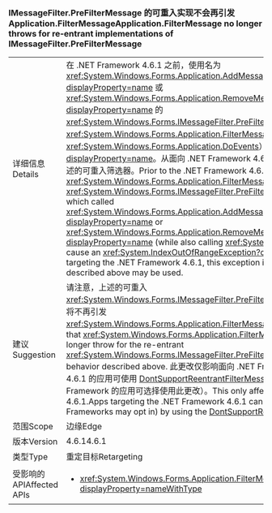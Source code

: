 ### <a name="applicationfiltermessage-no-longer-throws-for-re-entrant-implementations-of-imessagefilterprefiltermessage"></a><span data-ttu-id="87b6c-101">IMessageFilter.PreFilterMessage 的可重入实现不会再引发 Application.FilterMessage</span><span class="sxs-lookup"><span data-stu-id="87b6c-101">Application.FilterMessage no longer throws for re-entrant implementations of IMessageFilter.PreFilterMessage</span></span>

|   |   |
|---|---|
|<span data-ttu-id="87b6c-102">详细信息</span><span class="sxs-lookup"><span data-stu-id="87b6c-102">Details</span></span>|<span data-ttu-id="87b6c-103">在 .NET Framework 4.6.1 之前，使用名为 <xref:System.Windows.Forms.Application.AddMessageFilter(System.Windows.Forms.IMessageFilter)?displayProperty=name> 或 <xref:System.Windows.Forms.Application.RemoveMessageFilter(System.Windows.Forms.IMessageFilter)?displayProperty=name> 的 <xref:System.Windows.Forms.IMessageFilter.PreFilterMessage(System.Windows.Forms.Message@)> 调用 <xref:System.Windows.Forms.Application.FilterMessage(System.Windows.Forms.Message@)>（同时调用 <xref:System.Windows.Forms.Application.DoEvents>）会导致 <xref:System.IndexOutOfRangeException?displayProperty=name>。从面向 .NET Framework 4.6.1 的应用程序开始，不再引发此异常，并且可能使用上述的可重入筛选器。</span><span class="sxs-lookup"><span data-stu-id="87b6c-103">Prior to the .NET Framework 4.6.1, calling <xref:System.Windows.Forms.Application.FilterMessage(System.Windows.Forms.Message@)> with an <xref:System.Windows.Forms.IMessageFilter.PreFilterMessage(System.Windows.Forms.Message@)> which called <xref:System.Windows.Forms.Application.AddMessageFilter(System.Windows.Forms.IMessageFilter)?displayProperty=name> or <xref:System.Windows.Forms.Application.RemoveMessageFilter(System.Windows.Forms.IMessageFilter)?displayProperty=name> (while also calling <xref:System.Windows.Forms.Application.DoEvents>) would cause an <xref:System.IndexOutOfRangeException?displayProperty=name>.Beginning with applications targeting the .NET Framework 4.6.1, this exception is no longer thrown, and re-entrant filters as described above may be used.</span></span>|
|<span data-ttu-id="87b6c-104">建议</span><span class="sxs-lookup"><span data-stu-id="87b6c-104">Suggestion</span></span>|<span data-ttu-id="87b6c-105">请注意，上述的可重入 <xref:System.Windows.Forms.IMessageFilter.PreFilterMessage(System.Windows.Forms.Message@)> 行为将不再引发 <xref:System.Windows.Forms.Application.FilterMessage(System.Windows.Forms.Message@)>。</span><span class="sxs-lookup"><span data-stu-id="87b6c-105">Be aware that <xref:System.Windows.Forms.Application.FilterMessage(System.Windows.Forms.Message@)> will no longer throw for the re-entrant <xref:System.Windows.Forms.IMessageFilter.PreFilterMessage(System.Windows.Forms.Message@)> behavior described above.</span></span> <span data-ttu-id="87b6c-106">此更改仅影响面向 .NET Framework 4.6.1 的应用程序。面向 .NET Framework 4.6.1 的应用可使用 [DontSupportReentrantFilterMessage](~/docs/framework/migration-guide/mitigation-custom-imessagefilter-prefiltermessage-implementations.md#mitigation) 兼容性开关，选择退出此更改（或者面向较早的 Framework 的应用可选择使用此更改）。</span><span class="sxs-lookup"><span data-stu-id="87b6c-106">This only affects applications targeting the .NET Framework 4.6.1.Apps targeting the .NET Framework 4.6.1 can opt out of this change (or apps targeting older Frameworks may opt in) by using the [DontSupportReentrantFilterMessage](~/docs/framework/migration-guide/mitigation-custom-imessagefilter-prefiltermessage-implementations.md#mitigation) compatibility switch.</span></span>|
|<span data-ttu-id="87b6c-107">范围</span><span class="sxs-lookup"><span data-stu-id="87b6c-107">Scope</span></span>|<span data-ttu-id="87b6c-108">边缘</span><span class="sxs-lookup"><span data-stu-id="87b6c-108">Edge</span></span>|
|<span data-ttu-id="87b6c-109">版本</span><span class="sxs-lookup"><span data-stu-id="87b6c-109">Version</span></span>|<span data-ttu-id="87b6c-110">4.6.1</span><span class="sxs-lookup"><span data-stu-id="87b6c-110">4.6.1</span></span>|
|<span data-ttu-id="87b6c-111">类型</span><span class="sxs-lookup"><span data-stu-id="87b6c-111">Type</span></span>|<span data-ttu-id="87b6c-112">重定目标</span><span class="sxs-lookup"><span data-stu-id="87b6c-112">Retargeting</span></span>|
|<span data-ttu-id="87b6c-113">受影响的 API</span><span class="sxs-lookup"><span data-stu-id="87b6c-113">Affected APIs</span></span>|<ul><li><xref:System.Windows.Forms.Application.FilterMessage(System.Windows.Forms.Message@)?displayProperty=nameWithType></li></ul>|

